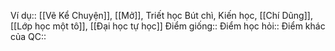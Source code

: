 Ví dụ:: [[Vẽ Kể Chuyện]], [[Mở]], Triết học Bút chì, Kiến học, [[Chí Dũng]], [[Lớp học một tô]], [[Đại học tự học]]
Điểm giống::
Điểm học hỏi:: 
Điểm khác của QC:: 
